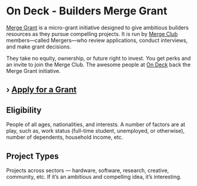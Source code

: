 # On Deck - Builders Merge Grant

[Merge Grant](https://odteam.notion.site/Merge-Grant-7eadfac121ae45328c80cd3a733fb2ab) is a micro-grant initiative designed to give ambitious builders resources as they pursue compelling projects. It is run by [Merge Club](https://merge.club) members—called Mergers—who review applications, conduct interviews, and make grant decisions.

They take no equity, ownership, or future right to invest. You get perks and an invite to join the Merge Club. The awesome people at [On Deck](https://beondeck.com/r/brajeshwar) back the Merge Grant initiative.

## › [Apply for a Grant](https://odteam.notion.site/Merge-Grant-7eadfac121ae45328c80cd3a733fb2ab)

## Eligibility

People of all ages, nationalities, and interests. A number of factors are at play, such as, work status (full-time student, unemployed, or otherwise), number of dependents, household income, etc.

## Project Types

Projects across sectors — hardware, software, research, creative, community, etc. If it’s an ambitious and compelling idea, it’s interesting.